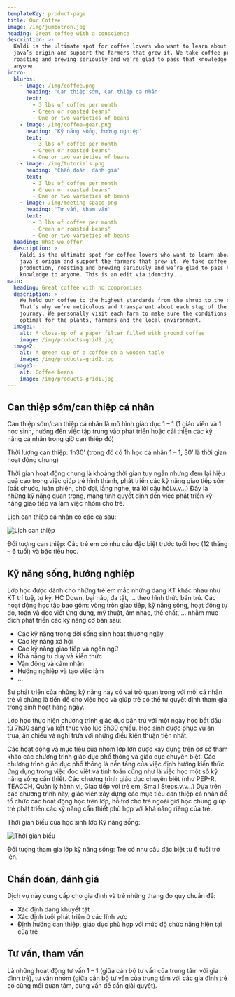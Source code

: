 ```yaml
---
templateKey: product-page
title: Our Coffee
image: /img/jumbotron.jpg
heading: Great coffee with a conscience
description: >-
  Kaldi is the ultimate spot for coffee lovers who want to learn about their
  java’s origin and support the farmers that grew it. We take coffee production,
  roasting and brewing seriously and we’re glad to pass that knowledge to
  anyone.
intro:
  blurbs:
    - image: /img/coffee.png
      heading: 'Can thiệp sớm, Can thiệp cá nhân'
      text:
        - 3 lbs of coffee per month
        - Green or roasted beans"
        - One or two varieties of beans
    - image: /img/coffee-gear.png
      heading: 'Kỹ năng sống, hướng nghiệp'
      text:
        - 3 lbs of coffee per month
        - Green or roasted beans"
        - One or two varieties of beans
    - image: /img/tutorials.png
      heading: 'Chẩn đoán, đánh giá'
      text:
        - 3 lbs of coffee per month
        - Green or roasted beans"
        - One or two varieties of beans
    - image: /img/meeting-space.png
      heading: 'Tư vấn, tham vấn'
      text:
        - 3 lbs of coffee per month
        - Green or roasted beans"
        - One or two varieties of beans
  heading: What we offer
  description: >
    Kaldi is the ultimate spot for coffee lovers who want to learn about their
    java’s origin and support the farmers that grew it. We take coffee
    production, roasting and brewing seriously and we’re glad to pass that
    knowledge to anyone. This is an edit via identity...
main:
  heading: Great coffee with no compromises
  description: >
    We hold our coffee to the highest standards from the shrub to the cup.
    That’s why we’re meticulous and transparent about each step of the coffee’s
    journey. We personally visit each farm to make sure the conditions are
    optimal for the plants, farmers and the local environment.
  image1:
    alt: A close-up of a paper filter filled with ground coffee
    image: /img/products-grid3.jpg
  image2:
    alt: A green cup of a coffee on a wooden table
    image: /img/products-grid2.jpg
  image3:
    alt: Coffee beans
    image: /img/products-grid1.jpg
---
```

## Can thiệp sớm/can thiệp cá nhân

Can thiệp sớm/can thiệp cá nhân là mô hình giáo dục 1 – 1 (1 giáo viên
và 1 học sinh, hướng đến việc tập trung vào phát triển hoặc cải thiện
các kỹ năng cá nhân trong giờ can thiệp đó)

Thời lượng can thiệp: 1h30’ (trong đó có 1h học cá nhân 1 – 1, 30’ là
thời gian hoạt động chung)

Thời gian hoạt động chung là khoảng thời gian tuy ngắn nhưng đem lại
hiệu quả cao trong việc giúp trẻ hình thành, phát triển các kỹ năng
giao tiếp sớm (bắt chước, luân phiên, chờ đợi, lắng nghe, trả lời câu
hỏi.v.v…) Đây là những kỹ năng quan trọng, mang tính quyết định đến
việc phát triển kỹ năng giao tiếp và làm việc nhóm cho trẻ.

Lịch can thiệp cá nhân có các ca sau:

![Lịch can thiệp](/img/8-giờ2_1.png "Lịch can thiệp")

Đối tượng can thiệp: Các trẻ em có nhu cầu đặc biệt trước tuối học (12
tháng – 6 tuổi) và bậc tiểu học.

## Kỹ năng sống, hướng nghiệp

Lớp học được dành cho những trẻ em mắc những dạng KT khác nhau như KT
trí tuệ, tự kỷ, HC Down, bại não, đa tật, … theo hình thức bán trú. Các
hoạt động học tập bao gồm: vòng tròn giao tiếp, kỹ năng sống, hoạt động
tự do, toán và đọc viết ứng dụng, mỹ thuật, âm nhạc, thể chất, … nhằm
mục đích phát triển các kỹ năng cơ bản sau:

* Các kỹ năng trong đời sống sinh hoạt thường ngày
* Các kỹ năng xã hội
* Các kỹ năng giao tiếp và ngôn ngữ
* Khả năng tư duy và kiến thức
* Vận động và cảm nhận
* Hướng nghiệp và tạo việc làm
* …

Sự phát triển của những kỹ năng này có vai trò quan trọng với mỗi cá
nhân trẻ vì chúng là tiền đề cho việc học và giúp trẻ có thể tự quyết
định tham gia trong sinh hoạt hàng ngày.

Lớp học thực hiện chương trình giáo dục bán trú với một ngày học bắt đầu
từ 7h30 sáng và kết thúc vào lúc 5h30 chiều. Học sinh được phục vụ ăn
trưa, ăn chiều và nghỉ trưa với những điều kiện thuận tiện nhất.

Các hoạt động và mục tiêu của nhóm lớp lớn được xây dựng trên cơ sở tham
khảo các chương trình giáo dục phổ thông và giáo dục chuyên biệt. Các
chương trình giáo dục phổ thông là nền tảng của việc định hướng kiến
thức ứng dụng trong việc đọc viết và tính toán cũng như là việc học
một số kỹ năng sống cần thiết. Các chương trình giáo dục chuyên biệt
(như PEP-R, TEACCH, Quản lý hành vi, Giao tiếp với trẻ em, Small
Steps.v.v…) Dựa trên các chương trình này, giáo viên xây dựng các mục
tiêu can thiệp cá nhân để tổ chức các hoạt động học trên lớp, hỗ trợ
cho trẻ ngoài giờ học chung giúp trẻ phát triển các kỹ năng cần thiết
phù hợp với khả năng riêng của trẻ.

Thời gian biểu của học sinh lớp Kỹ năng sống:

![Thời gian biểu](/img/8-giờ_1.png "Thời gian biểu")

Đối tượng tham gia lớp kỹ năng sống: Trẻ có nhu cầu đặc biệt từ 6 tuổi
trở lên.

## Chẩn đoán, đánh giá

Dịch vụ này cung cấp cho gia đình và trẻ những thang đo quy chuẩn để:

* Xác định dạng khuyết tật
* Xác định tuổi phát triển ở các lĩnh vực
* Định hướng can thiệp, giáo dục phù hợp với mức độ chức năng hiện tại
  của trẻ

## Tư vấn, tham vấn

Là những hoạt động tư vấn 1 – 1 (giữa cán bộ tư vấn của trung tâm với
gia đình trẻ), tư vấn nhóm (giữa cán bộ tư vấn của trung tâm với các gia
đình trẻ có cùng mối quan tâm, cùng vấn đề cần giải quyết).
